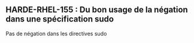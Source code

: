 ## HARDE-RHEL-155 : Du bon usage de la négation dans une spécification sudo

Pas de négation dans les directives sudo

